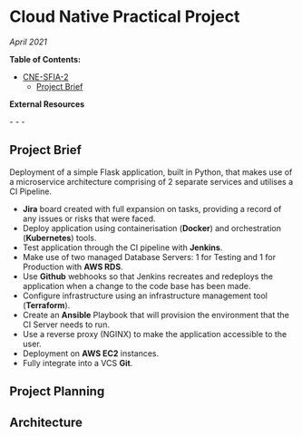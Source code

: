 # Cloud Native Practical Project 
_April 2021_

**Table of Contents:**

- [CNE-SFIA-2](#cne-sfia-2)
  - [Project Brief](#project-brief-and-requirements)

**External Resources**

-[]()
-[]()
-[]()

## Project Brief 
Deployment of a simple Flask application, built in Python, that makes use of a microservice architecture comprising of 2 separate services and utilises a CI Pipeline.

- **Jira** board created with full expansion on tasks, providing a record of any issues or risks that were faced.
- Deploy application using containerisation (**Docker**) and orchestration (**Kubernetes**) tools.
- Test application through the CI pipeline with **Jenkins**.
- Make use of two managed Database Servers: 1 for Testing and 1 for Production with **AWS RDS**.
- Use **Github** webhooks so that Jenkins recreates and redeploys the application when a change to the code base has been made.
- Configure infrastructure using an infrastructure management tool (**Terraform**).
- Create an **Ansible** Playbook that will provision the environment that the CI Server needs to run.
- Use a reverse proxy (NGINX) to make the application accessible to the user.
- Deployment on **AWS EC2** instances.
- Fully integrate into a VCS **Git**.

## Project Planning

## Architecture

